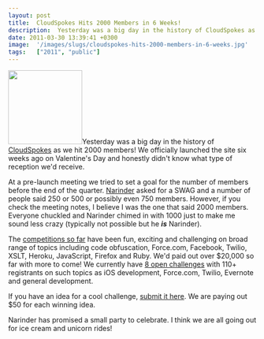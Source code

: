 ```yaml
---
layout: post
title:  CloudSpokes Hits 2000 Members in 6 Weeks!
description:  Yesterday was a big day in the history of CloudSpokes as we hit 2000 members! We officially launched the site six weeks ago on Valentines Day and honestly didnt know what type of reception wed receive. At a pre-launch meeting we tried to set a goal for the number of members before the end of the quarter. Narinder  asked for a SWAG and a number of people said 250 or 500 or possibly even 750 members. However, if you check the meeting notes, I believe I was the one that said 2000 members. Everyone
date: 2011-03-30 13:39:41 +0300
image:  '/images/slugs/cloudspokes-hits-2000-members-in-6-weeks.jpg'
tags:   ["2011", "public"]
---
```

<p><a href="http://res.cloudinary.com/blog-jeffdouglas-com/image/upload/v1400327843/cloudspokes-logo_ld059x.png"><img src="http://res.cloudinary.com/blog-jeffdouglas-com/image/upload/c_crop,h_250,w_250,x_0,y_0/h_150,w_150/v1400327843/cloudspokes-logo_ld059x.png" alt="" title="cloudspokes-logo.png" width="150" height="150" class="alignleft size-thumbnail wp-image-3658" /></a>Yesterday was a big day in the history of <a href="http://www.cloudspokes.com" target="_blank">CloudSpokes</a> as we hit 2000 members! We officially launched the site six weeks ago on Valentine's Day and honestly didn't know what type of reception we'd receive.</p>
<p>At a pre-launch meeting we tried to set a goal for the number of members before the end of the quarter. <a href="http://appirio.com/company/leadership.php#narinder" target="_blank">Narinder</a> asked for a SWAG and a number of people said 250 or 500 or possibly even 750 members. However, if you check the meeting notes, I believe I was the one that said 2000 members. Everyone chuckled and Narinder chimed in with 1000 just to make me sound less crazy (typically not possible but he <strong><em>is</em></strong> Narinder).</p>
<p>The <a href="http://www.cloudspokes.com/challenges.html?sort=owner&filter=closed&type=all" target="_blank">competitions so far</a> have been fun, exciting and challenging on broad range of topics including code obfuscation, Force.com, Facebook, Twilio, XSLT, Heroku, JavaScript, Firefox and Ruby. We'd paid out over $20,000 so far with more to come! We currently have <a href="http://www.cloudspokes.com/Challenges.html" target="_blank">8 open challenges</a> with 110+ registrants on such topics as iOS development, Force.com, Twilio, Evernote and general development.</p>
<p>If you have an idea for a cool challenge, <a href="http://www.cloudspokes.com/challenge_detail.html?contestID=156" target="_blank">submit it here</a>. We are paying out $50 for each winning idea.</p>
<p>Narinder has promised a small party to celebrate. I think we are all going out for ice cream and unicorn rides!</p>


